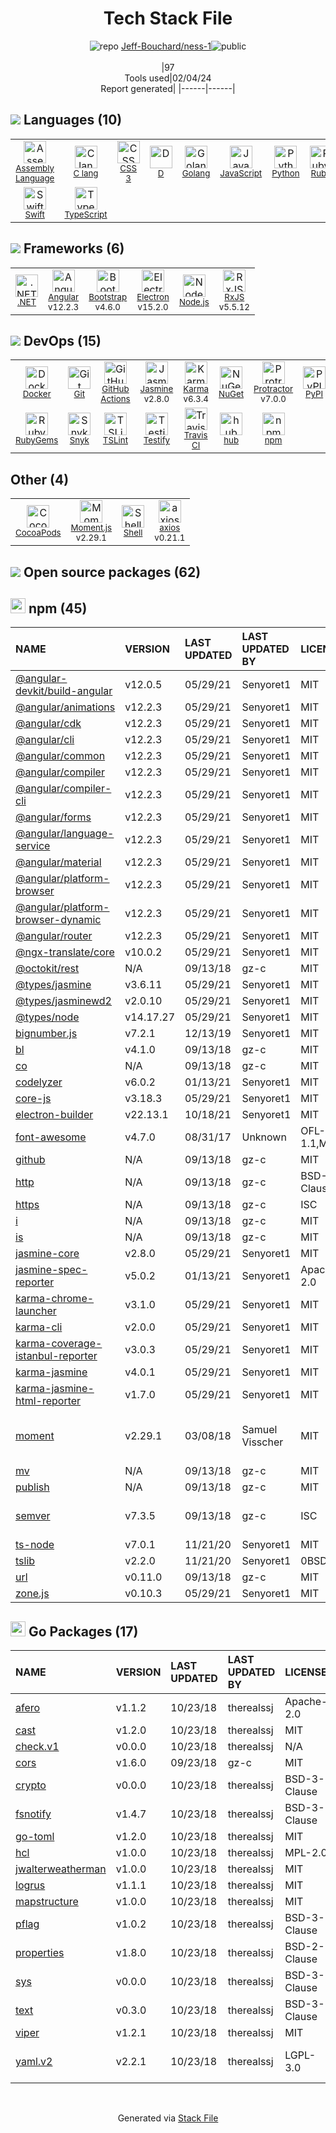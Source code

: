 <!--
&lt;--- Readme.md Snippet without images Start ---&gt;
## Tech Stack
Jeff-Bouchard/ness-1 is built on the following main stack:

- [Jasmine](http://jasmine.github.io/) – Javascript Testing Framework
- [Ruby](https://www.ruby-lang.org) – Languages
- [Python](https://www.python.org) – Languages
- [Golang](http://golang.org/) – Languages
- [Swift](https://developer.apple.com/swift/) – Languages
- [Node.js](http://nodejs.org/) – Frameworks (Full Stack)
- [.NET](http://www.microsoft.com/net/) – Frameworks (Full Stack)
- [C lang](http://en.wikipedia.org/wiki/C_(programming_language)) – Languages
- [Bootstrap](http://getbootstrap.com/) – Front-End Frameworks
- [JavaScript](https://developer.mozilla.org/en-US/docs/Web/JavaScript) – Languages
- [Karma](http://karma-runner.github.io/) – Browser Testing
- [TypeScript](http://www.typescriptlang.org) – Languages
- [Protractor](http://angular.github.io/protractor) – Javascript Testing Framework
- [RxJS](http://reactivex.io/rxjs/) – Concurrency Frameworks
- [Electron](http://electron.atom.io/) – Cross-Platform Desktop Development
- [D](http://dlang.org/) – Languages
- [Moment.js](http://momentjs.com/) – Javascript Utilities & Libraries
- [Angular](https://angular.io) – Javascript MVC Frameworks
- [Shell](https://en.wikipedia.org/wiki/Shell_script) – Shells
- [Assembly Language](https://en.wikipedia.org/wiki/Assembly_language) – Languages
- [Snyk](https://snyk.io/) – Dependency Monitoring
- [axios](https://github.com/mzabriskie/axios) – Javascript Utilities & Libraries
- [TSLint](https://github.com/palantir/tslint) – Code Review
- [hub](http://hub.github.com/) – Git Tools
- [Testify](https://github.com/stretchr/testify) – Go Testing
- [GitHub Actions](https://github.com/features/actions) – Continuous Integration
- [Docker](https://www.docker.com/) – Virtual Machine Platforms & Containers
- [Travis CI](http://travis-ci.com/) – Continuous Integration

Full tech stack [here](/techstack.md)

&lt;--- Readme.md Snippet without images End ---&gt;

&lt;--- Readme.md Snippet with images Start ---&gt;
## Tech Stack
Jeff-Bouchard/ness-1 is built on the following main stack:

- <img width='25' height='25' src='https://img.stackshare.io/service/831/7c0b595409af531b9cdeb07f8c513e8b.png' alt='Jasmine'/> [Jasmine](http://jasmine.github.io/) – Javascript Testing Framework
- <img width='25' height='25' src='https://img.stackshare.io/service/989/ruby.png' alt='Ruby'/> [Ruby](https://www.ruby-lang.org) – Languages
- <img width='25' height='25' src='https://img.stackshare.io/service/993/pUBY5pVj.png' alt='Python'/> [Python](https://www.python.org) – Languages
- <img width='25' height='25' src='https://img.stackshare.io/service/1005/O6AczwfV_400x400.png' alt='Golang'/> [Golang](http://golang.org/) – Languages
- <img width='25' height='25' src='https://img.stackshare.io/service/1009/tuHsaI2U.png' alt='Swift'/> [Swift](https://developer.apple.com/swift/) – Languages
- <img width='25' height='25' src='https://img.stackshare.io/service/1011/n1JRsFeB_400x400.png' alt='Node.js'/> [Node.js](http://nodejs.org/) – Frameworks (Full Stack)
- <img width='25' height='25' src='https://img.stackshare.io/service/1014/IoPy1dce_400x400.png' alt='.NET'/> [.NET](http://www.microsoft.com/net/) – Frameworks (Full Stack)
- <img width='25' height='25' src='https://img.stackshare.io/no-img-open-source.png' alt='C lang'/> [C lang](http://en.wikipedia.org/wiki/C_(programming_language)) – Languages
- <img width='25' height='25' src='https://img.stackshare.io/service/1101/C9QJ7V3X.png' alt='Bootstrap'/> [Bootstrap](http://getbootstrap.com/) – Front-End Frameworks
- <img width='25' height='25' src='https://img.stackshare.io/service/1209/javascript.jpeg' alt='JavaScript'/> [JavaScript](https://developer.mozilla.org/en-US/docs/Web/JavaScript) – Languages
- <img width='25' height='25' src='https://img.stackshare.io/service/1420/TidYGd6a.png' alt='Karma'/> [Karma](http://karma-runner.github.io/) – Browser Testing
- <img width='25' height='25' src='https://img.stackshare.io/service/1612/bynNY5dJ.jpg' alt='TypeScript'/> [TypeScript](http://www.typescriptlang.org) – Languages
- <img width='25' height='25' src='https://img.stackshare.io/service/1754/protractor-logo1.png' alt='Protractor'/> [Protractor](http://angular.github.io/protractor) – Javascript Testing Framework
- <img width='25' height='25' src='https://img.stackshare.io/service/1796/984368.png' alt='RxJS'/> [RxJS](http://reactivex.io/rxjs/) – Concurrency Frameworks
- <img width='25' height='25' src='https://img.stackshare.io/service/2946/default_18a71b65e69d7aef5f218ae07f64eb6e1594c444.jpg' alt='Electron'/> [Electron](http://electron.atom.io/) – Cross-Platform Desktop Development
- <img width='25' height='25' src='https://img.stackshare.io/service/3117/d-5.png' alt='D'/> [D](http://dlang.org/) – Languages
- <img width='25' height='25' src='https://img.stackshare.io/service/3643/Xrtdc94q_400x400.png' alt='Moment.js'/> [Moment.js](http://momentjs.com/) – Javascript Utilities & Libraries
- <img width='25' height='25' src='https://img.stackshare.io/service/3745/cb8U-gL6_400x400.jpg' alt='Angular'/> [Angular](https://angular.io) – Javascript MVC Frameworks
- <img width='25' height='25' src='https://img.stackshare.io/service/4631/default_c2062d40130562bdc836c13dbca02d318205a962.png' alt='Shell'/> [Shell](https://en.wikipedia.org/wiki/Shell_script) – Shells
- <img width='25' height='25' src='https://img.stackshare.io/service/4934/default_71f18bbdc61fb88cefb66415bb55dc6f1e60e5ec.png' alt='Assembly Language'/> [Assembly Language](https://en.wikipedia.org/wiki/Assembly_language) – Languages
- <img width='25' height='25' src='https://img.stackshare.io/service/5326/6p1SNAJu.jpg' alt='Snyk'/> [Snyk](https://snyk.io/) – Dependency Monitoring
- <img width='25' height='25' src='https://img.stackshare.io/no-img-open-source.png' alt='axios'/> [axios](https://github.com/mzabriskie/axios) – Javascript Utilities & Libraries
- <img width='25' height='25' src='https://img.stackshare.io/service/5561/303157.png' alt='TSLint'/> [TSLint](https://github.com/palantir/tslint) – Code Review
- <img width='25' height='25' src='https://img.stackshare.io/no-img-open-source.png' alt='hub'/> [hub](http://hub.github.com/) – Git Tools
- <img width='25' height='25' src='https://img.stackshare.io/service/8695/stretchr.png' alt='Testify'/> [Testify](https://github.com/stretchr/testify) – Go Testing
- <img width='25' height='25' src='https://img.stackshare.io/service/11563/actions.png' alt='GitHub Actions'/> [GitHub Actions](https://github.com/features/actions) – Continuous Integration
- <img width='25' height='25' src='https://img.stackshare.io/service/586/n4u37v9t_400x400.png' alt='Docker'/> [Docker](https://www.docker.com/) – Virtual Machine Platforms & Containers
- <img width='25' height='25' src='https://img.stackshare.io/service/460/Lu6cGu0z_400x400.png' alt='Travis CI'/> [Travis CI](http://travis-ci.com/) – Continuous Integration

Full tech stack [here](/techstack.md)

&lt;--- Readme.md Snippet with images End ---&gt;
-->
<div align="center">

# Tech Stack File
![](https://img.stackshare.io/repo.svg "repo") [Jeff-Bouchard/ness-1](https://github.com/Jeff-Bouchard/ness-1)![](https://img.stackshare.io/public_badge.svg "public")
<br/><br/>
|97<br/>Tools used|02/04/24 <br/>Report generated|
|------|------|
</div>

## <img src='https://img.stackshare.io/languages.svg'/> Languages (10)
<table><tr>
  <td align='center'>
  <img width='36' height='36' src='https://img.stackshare.io/service/4934/default_71f18bbdc61fb88cefb66415bb55dc6f1e60e5ec.png' alt='Assembly Language'>
  <br>
  <sub><a href="https://en.wikipedia.org/wiki/Assembly_language">Assembly Language</a></sub>
  <br>
  <sub></sub>
</td>

<td align='center'>
  <img width='36' height='36' src='https://img.stackshare.io/no-img-open-source.png' alt='C lang'>
  <br>
  <sub><a href="http://en.wikipedia.org/wiki/C_(programming_language)">C lang</a></sub>
  <br>
  <sub></sub>
</td>

<td align='center'>
  <img width='36' height='36' src='https://img.stackshare.io/service/6727/css.png' alt='CSS 3'>
  <br>
  <sub><a href="https://developer.mozilla.org/en-US/docs/Web/CSS/CSS3">CSS 3</a></sub>
  <br>
  <sub></sub>
</td>

<td align='center'>
  <img width='36' height='36' src='https://img.stackshare.io/service/3117/d-5.png' alt='D'>
  <br>
  <sub><a href="http://dlang.org/">D</a></sub>
  <br>
  <sub></sub>
</td>

<td align='center'>
  <img width='36' height='36' src='https://img.stackshare.io/service/1005/O6AczwfV_400x400.png' alt='Golang'>
  <br>
  <sub><a href="http://golang.org/">Golang</a></sub>
  <br>
  <sub></sub>
</td>

<td align='center'>
  <img width='36' height='36' src='https://img.stackshare.io/service/1209/javascript.jpeg' alt='JavaScript'>
  <br>
  <sub><a href="https://developer.mozilla.org/en-US/docs/Web/JavaScript">JavaScript</a></sub>
  <br>
  <sub></sub>
</td>

<td align='center'>
  <img width='36' height='36' src='https://img.stackshare.io/service/993/pUBY5pVj.png' alt='Python'>
  <br>
  <sub><a href="https://www.python.org">Python</a></sub>
  <br>
  <sub></sub>
</td>

<td align='center'>
  <img width='36' height='36' src='https://img.stackshare.io/service/989/ruby.png' alt='Ruby'>
  <br>
  <sub><a href="https://www.ruby-lang.org">Ruby</a></sub>
  <br>
  <sub></sub>
</td>

</tr>
<tr>
  <td align='center'>
  <img width='36' height='36' src='https://img.stackshare.io/service/1009/tuHsaI2U.png' alt='Swift'>
  <br>
  <sub><a href="https://developer.apple.com/swift/">Swift</a></sub>
  <br>
  <sub></sub>
</td>

<td align='center'>
  <img width='36' height='36' src='https://img.stackshare.io/service/1612/bynNY5dJ.jpg' alt='TypeScript'>
  <br>
  <sub><a href="http://www.typescriptlang.org">TypeScript</a></sub>
  <br>
  <sub></sub>
</td>

</tr>
</table>

## <img src='https://img.stackshare.io/frameworks.svg'/> Frameworks (6)
<table><tr>
  <td align='center'>
  <img width='36' height='36' src='https://img.stackshare.io/service/1014/IoPy1dce_400x400.png' alt='.NET'>
  <br>
  <sub><a href="http://www.microsoft.com/net/">.NET</a></sub>
  <br>
  <sub></sub>
</td>

<td align='center'>
  <img width='36' height='36' src='https://img.stackshare.io/service/3745/cb8U-gL6_400x400.jpg' alt='Angular'>
  <br>
  <sub><a href="https://angular.io">Angular</a></sub>
  <br>
  <sub>v12.2.3</sub>
</td>

<td align='center'>
  <img width='36' height='36' src='https://img.stackshare.io/service/1101/C9QJ7V3X.png' alt='Bootstrap'>
  <br>
  <sub><a href="http://getbootstrap.com/">Bootstrap</a></sub>
  <br>
  <sub>v4.6.0</sub>
</td>

<td align='center'>
  <img width='36' height='36' src='https://img.stackshare.io/service/2946/default_18a71b65e69d7aef5f218ae07f64eb6e1594c444.jpg' alt='Electron'>
  <br>
  <sub><a href="http://electron.atom.io/">Electron</a></sub>
  <br>
  <sub>v15.2.0</sub>
</td>

<td align='center'>
  <img width='36' height='36' src='https://img.stackshare.io/service/1011/n1JRsFeB_400x400.png' alt='Node.js'>
  <br>
  <sub><a href="http://nodejs.org/">Node.js</a></sub>
  <br>
  <sub></sub>
</td>

<td align='center'>
  <img width='36' height='36' src='https://img.stackshare.io/service/1796/984368.png' alt='RxJS'>
  <br>
  <sub><a href="http://reactivex.io/rxjs/">RxJS</a></sub>
  <br>
  <sub>v5.5.12</sub>
</td>

</tr>
</table>

## <img src='https://img.stackshare.io/devops.svg'/> DevOps (15)
<table><tr>
  <td align='center'>
  <img width='36' height='36' src='https://img.stackshare.io/service/586/n4u37v9t_400x400.png' alt='Docker'>
  <br>
  <sub><a href="https://www.docker.com/">Docker</a></sub>
  <br>
  <sub></sub>
</td>

<td align='center'>
  <img width='36' height='36' src='https://img.stackshare.io/service/1046/git.png' alt='Git'>
  <br>
  <sub><a href="http://git-scm.com/">Git</a></sub>
  <br>
  <sub></sub>
</td>

<td align='center'>
  <img width='36' height='36' src='https://img.stackshare.io/service/11563/actions.png' alt='GitHub Actions'>
  <br>
  <sub><a href="https://github.com/features/actions">GitHub Actions</a></sub>
  <br>
  <sub></sub>
</td>

<td align='center'>
  <img width='36' height='36' src='https://img.stackshare.io/service/831/7c0b595409af531b9cdeb07f8c513e8b.png' alt='Jasmine'>
  <br>
  <sub><a href="http://jasmine.github.io/">Jasmine</a></sub>
  <br>
  <sub>v2.8.0</sub>
</td>

<td align='center'>
  <img width='36' height='36' src='https://img.stackshare.io/service/1420/TidYGd6a.png' alt='Karma'>
  <br>
  <sub><a href="http://karma-runner.github.io/">Karma</a></sub>
  <br>
  <sub>v6.3.4</sub>
</td>

<td align='center'>
  <img width='36' height='36' src='https://img.stackshare.io/service/2637/6I3oEOP4_400x400.jpg' alt='NuGet'>
  <br>
  <sub><a href="https://www.nuget.org/">NuGet</a></sub>
  <br>
  <sub></sub>
</td>

<td align='center'>
  <img width='36' height='36' src='https://img.stackshare.io/service/1754/protractor-logo1.png' alt='Protractor'>
  <br>
  <sub><a href="http://angular.github.io/protractor">Protractor</a></sub>
  <br>
  <sub>v7.0.0</sub>
</td>

<td align='center'>
  <img width='36' height='36' src='https://img.stackshare.io/service/12572/-RIWgodF_400x400.jpg' alt='PyPI'>
  <br>
  <sub><a href="https://pypi.org/">PyPI</a></sub>
  <br>
  <sub></sub>
</td>

</tr>
<tr>
  <td align='center'>
  <img width='36' height='36' src='https://img.stackshare.io/service/12795/5jL6-BA5_400x400.jpeg' alt='RubyGems'>
  <br>
  <sub><a href="https://rubygems.org/">RubyGems</a></sub>
  <br>
  <sub></sub>
</td>

<td align='center'>
  <img width='36' height='36' src='https://img.stackshare.io/service/5326/6p1SNAJu.jpg' alt='Snyk'>
  <br>
  <sub><a href="https://snyk.io/">Snyk</a></sub>
  <br>
  <sub></sub>
</td>

<td align='center'>
  <img width='36' height='36' src='https://img.stackshare.io/service/5561/303157.png' alt='TSLint'>
  <br>
  <sub><a href="https://github.com/palantir/tslint">TSLint</a></sub>
  <br>
  <sub></sub>
</td>

<td align='center'>
  <img width='36' height='36' src='https://img.stackshare.io/service/8695/stretchr.png' alt='Testify'>
  <br>
  <sub><a href="https://github.com/stretchr/testify">Testify</a></sub>
  <br>
  <sub></sub>
</td>

<td align='center'>
  <img width='36' height='36' src='https://img.stackshare.io/service/460/Lu6cGu0z_400x400.png' alt='Travis CI'>
  <br>
  <sub><a href="http://travis-ci.com/">Travis CI</a></sub>
  <br>
  <sub></sub>
</td>

<td align='center'>
  <img width='36' height='36' src='https://img.stackshare.io/no-img-open-source.png' alt='hub'>
  <br>
  <sub><a href="http://hub.github.com/">hub</a></sub>
  <br>
  <sub></sub>
</td>

<td align='center'>
  <img width='36' height='36' src='https://img.stackshare.io/service/1120/lejvzrnlpb308aftn31u.png' alt='npm'>
  <br>
  <sub><a href="https://www.npmjs.com/">npm</a></sub>
  <br>
  <sub></sub>
</td>

</tr>
</table>

## Other (4)
<table><tr>
  <td align='center'>
  <img width='36' height='36' src='https://img.stackshare.io/service/2426/e1cbdef9d4b11484049a033886578e54_400x400.png' alt='CocoaPods'>
  <br>
  <sub><a href="https://cocoapods.org/">CocoaPods</a></sub>
  <br>
  <sub></sub>
</td>

<td align='center'>
  <img width='36' height='36' src='https://img.stackshare.io/service/3643/Xrtdc94q_400x400.png' alt='Moment.js'>
  <br>
  <sub><a href="http://momentjs.com/">Moment.js</a></sub>
  <br>
  <sub>v2.29.1</sub>
</td>

<td align='center'>
  <img width='36' height='36' src='https://img.stackshare.io/service/4631/default_c2062d40130562bdc836c13dbca02d318205a962.png' alt='Shell'>
  <br>
  <sub><a href="https://en.wikipedia.org/wiki/Shell_script">Shell</a></sub>
  <br>
  <sub></sub>
</td>

<td align='center'>
  <img width='36' height='36' src='https://img.stackshare.io/no-img-open-source.png' alt='axios'>
  <br>
  <sub><a href="https://github.com/mzabriskie/axios">axios</a></sub>
  <br>
  <sub>v0.21.1</sub>
</td>

</tr>
</table>


## <img src='https://img.stackshare.io/group.svg' /> Open source packages (62)</h2>

## <img width='24' height='24' src='https://img.stackshare.io/service/1120/lejvzrnlpb308aftn31u.png'/> npm (45)

|NAME|VERSION|LAST UPDATED|LAST UPDATED BY|LICENSE|VULNERABILITIES|
|:------|:------|:------|:------|:------|:------|
|[@angular-devkit/build-angular](https://www.npmjs.com/@angular-devkit/build-angular)|v12.0.5|05/29/21|Senyoret1 |MIT|N/A|
|[@angular/animations](https://www.npmjs.com/@angular/animations)|v12.2.3|05/29/21|Senyoret1 |MIT|N/A|
|[@angular/cdk](https://www.npmjs.com/@angular/cdk)|v12.2.3|05/29/21|Senyoret1 |MIT|N/A|
|[@angular/cli](https://www.npmjs.com/@angular/cli)|v12.2.3|05/29/21|Senyoret1 |MIT|N/A|
|[@angular/common](https://www.npmjs.com/@angular/common)|v12.2.3|05/29/21|Senyoret1 |MIT|N/A|
|[@angular/compiler](https://www.npmjs.com/@angular/compiler)|v12.2.3|05/29/21|Senyoret1 |MIT|N/A|
|[@angular/compiler-cli](https://www.npmjs.com/@angular/compiler-cli)|v12.2.3|05/29/21|Senyoret1 |MIT|N/A|
|[@angular/forms](https://www.npmjs.com/@angular/forms)|v12.2.3|05/29/21|Senyoret1 |MIT|N/A|
|[@angular/language-service](https://www.npmjs.com/@angular/language-service)|v12.2.3|05/29/21|Senyoret1 |MIT|N/A|
|[@angular/material](https://www.npmjs.com/@angular/material)|v12.2.3|05/29/21|Senyoret1 |MIT|N/A|
|[@angular/platform-browser](https://www.npmjs.com/@angular/platform-browser)|v12.2.3|05/29/21|Senyoret1 |MIT|N/A|
|[@angular/platform-browser-dynamic](https://www.npmjs.com/@angular/platform-browser-dynamic)|v12.2.3|05/29/21|Senyoret1 |MIT|N/A|
|[@angular/router](https://www.npmjs.com/@angular/router)|v12.2.3|05/29/21|Senyoret1 |MIT|N/A|
|[@ngx-translate/core](https://www.npmjs.com/@ngx-translate/core)|v10.0.2|05/29/21|Senyoret1 |MIT|N/A|
|[@octokit/rest](https://www.npmjs.com/@octokit/rest)|N/A|09/13/18|gz-c |MIT|N/A|
|[@types/jasmine](https://www.npmjs.com/@types/jasmine)|v3.6.11|05/29/21|Senyoret1 |MIT|N/A|
|[@types/jasminewd2](https://www.npmjs.com/@types/jasminewd2)|v2.0.10|05/29/21|Senyoret1 |MIT|N/A|
|[@types/node](https://www.npmjs.com/@types/node)|v14.17.27|05/29/21|Senyoret1 |MIT|N/A|
|[bignumber.js](https://www.npmjs.com/bignumber.js)|v7.2.1|12/13/19|Senyoret1 |MIT|N/A|
|[bl](https://www.npmjs.com/bl)|v4.1.0|09/13/18|gz-c |MIT|N/A|
|[co](https://www.npmjs.com/co)|N/A|09/13/18|gz-c |MIT|N/A|
|[codelyzer](https://www.npmjs.com/codelyzer)|v6.0.2|01/13/21|Senyoret1 |MIT|N/A|
|[core-js](https://www.npmjs.com/core-js)|v3.18.3|05/29/21|Senyoret1 |MIT|N/A|
|[electron-builder](https://www.npmjs.com/electron-builder)|v22.13.1|10/18/21|Senyoret1 |MIT|N/A|
|[font-awesome](https://www.npmjs.com/font-awesome)|v4.7.0|08/31/17|Unknown |OFL-1.1,MIT|N/A|
|[github](https://www.npmjs.com/github)|N/A|09/13/18|gz-c |MIT|N/A|
|[http](https://www.npmjs.com/http)|N/A|09/13/18|gz-c |BSD-2-Clause|N/A|
|[https](https://www.npmjs.com/https)|N/A|09/13/18|gz-c |ISC|N/A|
|[i](https://www.npmjs.com/i)|N/A|09/13/18|gz-c |MIT|N/A|
|[is](https://www.npmjs.com/is)|N/A|09/13/18|gz-c |MIT|N/A|
|[jasmine-core](https://www.npmjs.com/jasmine-core)|v2.8.0|05/29/21|Senyoret1 |MIT|N/A|
|[jasmine-spec-reporter](https://www.npmjs.com/jasmine-spec-reporter)|v5.0.2|01/13/21|Senyoret1 |Apache-2.0|N/A|
|[karma-chrome-launcher](https://www.npmjs.com/karma-chrome-launcher)|v3.1.0|05/29/21|Senyoret1 |MIT|N/A|
|[karma-cli](https://www.npmjs.com/karma-cli)|v2.0.0|05/29/21|Senyoret1 |MIT|N/A|
|[karma-coverage-istanbul-reporter](https://www.npmjs.com/karma-coverage-istanbul-reporter)|v3.0.3|05/29/21|Senyoret1 |MIT|N/A|
|[karma-jasmine](https://www.npmjs.com/karma-jasmine)|v4.0.1|05/29/21|Senyoret1 |MIT|N/A|
|[karma-jasmine-html-reporter](https://www.npmjs.com/karma-jasmine-html-reporter)|v1.7.0|05/29/21|Senyoret1 |MIT|N/A|
|[moment](https://www.npmjs.com/moment)|v2.29.1|03/08/18|Samuel Visscher |MIT|[CVE-2022-24785](https://github.com/advisories/GHSA-8hfj-j24r-96c4) (High)<br/>[CVE-2022-31129](https://github.com/advisories/GHSA-wc69-rhjr-hc9g) (High)|
|[mv](https://www.npmjs.com/mv)|N/A|09/13/18|gz-c |MIT|N/A|
|[publish](https://www.npmjs.com/publish)|N/A|09/13/18|gz-c |MIT|N/A|
|[semver](https://www.npmjs.com/semver)|v7.3.5|09/13/18|gz-c |ISC|[CVE-2022-25883](https://github.com/advisories/GHSA-c2qf-rxjj-qqgw) (Moderate)|
|[ts-node](https://www.npmjs.com/ts-node)|v7.0.1|11/21/20|Senyoret1 |MIT|N/A|
|[tslib](https://www.npmjs.com/tslib)|v2.2.0|11/21/20|Senyoret1 |0BSD|N/A|
|[url](https://www.npmjs.com/url)|v0.11.0|09/13/18|gz-c |MIT|N/A|
|[zone.js](https://www.npmjs.com/zone.js)|v0.10.3|05/29/21|Senyoret1 |MIT|N/A|


## <img width='24' height='24' src='https://img.stackshare.io/service/21112/default_1346bbda8fe03e4dce5601323a3ca47a10c1ae36.png'/> Go Packages (17)

|NAME|VERSION|LAST UPDATED|LAST UPDATED BY|LICENSE|VULNERABILITIES|
|:------|:------|:------|:------|:------|:------|
|[afero](https://pkg.go.dev/github.com/spf13/afero)|v1.1.2|10/23/18|therealssj |Apache-2.0|N/A|
|[cast](https://pkg.go.dev/github.com/spf13/cast)|v1.2.0|10/23/18|therealssj |MIT|N/A|
|[check.v1](https://pkg.go.dev/gopkg.in/check.v1)|v0.0.0|10/23/18|therealssj |N/A|N/A|
|[cors](https://pkg.go.dev/github.com/rs/cors)|v1.6.0|09/23/18|gz-c |MIT|N/A|
|[crypto](https://pkg.go.dev/golang.org/x/crypto)|v0.0.0|10/23/18|therealssj |BSD-3-Clause|[CVE-2020-9283](https://github.com/advisories/GHSA-ffhg-7mh4-33c4) (Moderate)|
|[fsnotify](https://pkg.go.dev/github.com/fsnotify/fsnotify)|v1.4.7|10/23/18|therealssj |BSD-3-Clause|N/A|
|[go-toml](https://pkg.go.dev/github.com/pelletier/go-toml)|v1.2.0|10/23/18|therealssj |MIT|N/A|
|[hcl](https://pkg.go.dev/github.com/hashicorp/hcl)|v1.0.0|10/23/18|therealssj |MPL-2.0|N/A|
|[jwalterweatherman](https://pkg.go.dev/github.com/spf13/jwalterweatherman)|v1.0.0|10/23/18|therealssj |MIT|N/A|
|[logrus](https://pkg.go.dev/github.com/sirupsen/logrus)|v1.1.1|10/23/18|therealssj |MIT|N/A|
|[mapstructure](https://pkg.go.dev/github.com/mitchellh/mapstructure)|v1.0.0|10/23/18|therealssj |MIT|N/A|
|[pflag](https://pkg.go.dev/github.com/spf13/pflag)|v1.0.2|10/23/18|therealssj |BSD-3-Clause|N/A|
|[properties](https://pkg.go.dev/github.com/magiconair/properties)|v1.8.0|10/23/18|therealssj |BSD-2-Clause|N/A|
|[sys](https://pkg.go.dev/golang.org/x/sys)|v0.0.0|10/23/18|therealssj |BSD-3-Clause|N/A|
|[text](https://pkg.go.dev/golang.org/x/text)|v0.3.0|10/23/18|therealssj |BSD-3-Clause|N/A|
|[viper](https://pkg.go.dev/github.com/spf13/viper)|v1.2.1|10/23/18|therealssj |MIT|N/A|
|[yaml.v2](https://pkg.go.dev/gopkg.in/yaml.v2)|v2.2.1|10/23/18|therealssj |LGPL-3.0|[CVE-2019-11254](https://github.com/advisories/GHSA-wxc4-f4m6-wwqv) (Moderate)|

<br/>
<div align='center'>

Generated via [Stack File](https://github.com/marketplace/stack-file)
